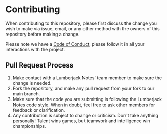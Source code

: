 # Contributing

When contributing to this repository, please first discuss the change you wish to make via issue,
email, or any other method with the owners of this repository before making a change. 

Please note we have a [Code of Conduct](./CODE_OF_CONDUCT.md), please follow it in all your interactions with the project.

## Pull Request Process

1. Make contact with a Lumberjack Notes' team member to make sure the change is needed. 
2. Fork the repository, and make any pull request from your fork to our main branch.
3. Make sure that the code you are submitting is following the Lumberjack Notes code style. When in doubt, feel free to ask other members for feedback or clarification. 
4. Any contribution is subject to change or criticism. Don't take anything personally! Talent wins games, but teamwork and intelligence win championships.